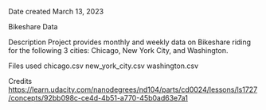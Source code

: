 Date created
March 13, 2023

Bikeshare Data

Description
Project provides monthly and weekly data on Bikeshare riding for the following 3 cities: Chicago, New York City, and Washington. 

Files used
chicago.csv
new_york_city.csv
washington.csv

Credits
https://learn.udacity.com/nanodegrees/nd104/parts/cd0024/lessons/ls1727/concepts/92bb098c-ce4d-4b51-a770-45b0ad63e7a1

